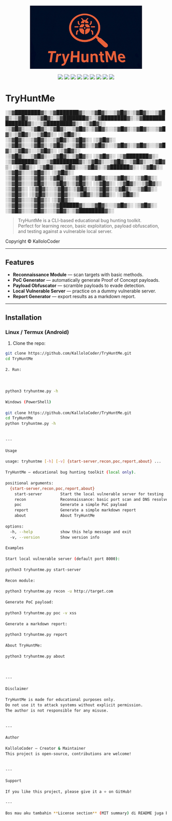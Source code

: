<p align="center">
  <img src="assets/logo_try.png" alt="TryHuntMe Logo" width="350"/>
</p>

<p align="center">
  <img src="https://img.shields.io/badge/Python-3.12-blue" />
  <img src="https://img.shields.io/github/v/release/KalloloCoder/TryHuntMe?color=blue&label=version" />
  <img src="https://img.shields.io/github/license/KalloloCoder/TryHuntMe" />
  <img src="https://img.shields.io/badge/Maintained-Yes-green" />
  <img src="https://img.shields.io/badge/Open%20Source-Yes-brightgreen" />
  <img src="https://img.shields.io/github/stars/KalloloCoder/TryHuntMe?style=social" />
  <img src="https://img.shields.io/github/forks/KalloloCoder/TryHuntMe?style=social" />
  <img src="https://img.shields.io/github/issues/KalloloCoder/TryHuntMe" />
  <a href="https://github.com/KalloloCoder">
    <img src="https://img.shields.io/badge/Author-KalloloCoder-blue" />
  </a>
</p>

# TryHuntMe

░▒▓████████▓▒░▒▓███████▓▒░░▒▓█▓▒░░▒▓█▓▒░▒▓█▓▒░░▒▓█▓▒░▒▓█▓▒░░▒▓█▓▒░▒▓███████▓▒░▒▓████████▓▒░▒▓██████████████▓▒░░▒▓████████▓▒░ ░▒▓█▓▒░   ░▒▓█▓▒░░▒▓█▓▒░▒▓█▓▒░░▒▓█▓▒░▒▓█▓▒░░▒▓█▓▒░▒▓█▓▒░░▒▓█▓▒░▒▓█▓▒░░▒▓█▓▒░ ░▒▓█▓▒░   ░▒▓█▓▒░░▒▓█▓▒░░▒▓█▓▒░▒▓█▓▒░
░▒▓█▓▒░   ░▒▓█▓▒░░▒▓█▓▒░▒▓█▓▒░░▒▓█▓▒░▒▓█▓▒░░▒▓█▓▒░▒▓█▓▒░░▒▓█▓▒░▒▓█▓▒░░▒▓█▓▒░ ░▒▓█▓▒░   ░▒▓█▓▒░░▒▓█▓▒░░▒▓█▓▒░▒▓█▓▒░
░▒▓█▓▒░   ░▒▓███████▓▒░ ░▒▓██████▓▒░░▒▓████████▓▒░▒▓█▓▒░░▒▓█▓▒░▒▓█▓▒░░▒▓█▓▒░ ░▒▓█▓▒░   ░▒▓█▓▒░░▒▓█▓▒░░▒▓█▓▒░▒▓██████▓▒░
░▒▓█▓▒░   ░▒▓█▓▒░░▒▓█▓▒░  ░▒▓█▓▒░   ░▒▓█▓▒░░▒▓█▓▒░▒▓█▓▒░░▒▓█▓▒░▒▓█▓▒░░▒▓█▓▒░ ░▒▓█▓▒░   ░▒▓█▓▒░░▒▓█▓▒░░▒▓█▓▒░▒▓█▓▒░
░▒▓█▓▒░   ░▒▓█▓▒░░▒▓█▓▒░  ░▒▓█▓▒░   ░▒▓█▓▒░░▒▓█▓▒░▒▓█▓▒░░▒▓█▓▒░▒▓█▓▒░░▒▓█▓▒░ ░▒▓█▓▒░   ░▒▓█▓▒░░▒▓█▓▒░░▒▓█▓▒░▒▓█▓▒░
░▒▓█▓▒░   ░▒▓█▓▒░░▒▓█▓▒░  ░▒▓█▓▒░   ░▒▓█▓▒░░▒▓█▓▒░░▒▓██████▓▒░░▒▓█▓▒░░▒▓█▓▒░ ░▒▓█▓▒░   ░▒▓█▓▒░░▒▓█▓▒░░▒▓█▓▒░▒▓████████▓▒░

> TryHuntMe is a CLI-based educational bug hunting toolkit.  
Perfect for learning recon, basic exploitation, payload obfuscation, and testing against a vulnerable local server.  

Copyright © KalloloCoder  

---

## Features

- **Reconnaissance Module** — scan targets with basic methods.  
- **PoC Generator** — automatically generate Proof of Concept payloads.  
- **Payload Obfuscator** — scramble payloads to evade detection.  
- **Local Vulnerable Server** — practice on a dummy vulnerable server.  
- **Report Generator** — export results as a markdown report.  

---

## Installation

### Linux / Termux (Android)

1. Clone the repo:
```bash
git clone https://github.com/KalloloCoder/TryHuntMe.git
cd TryHuntMe

2. Run:



python3 tryhuntme.py -h

Windows (PowerShell)

git clone https://github.com/KalloloCoder/TryHuntMe.git
cd TryHuntMe
python tryhuntme.py -h


---

Usage

usage: tryhuntme [-h] [-v] {start-server,recon,poc,report,about} ...

TryHuntMe — educational bug hunting toolkit (local only).

positional arguments:
  {start-server,recon,poc,report,about}
    start-server        Start the local vulnerable server for testing
    recon               Reconnaissance: basic port scan and DNS resolve
    poc                 Generate a simple PoC payload
    report              Generate a simple markdown report
    about               About TryHuntMe

options:
  -h, --help            show this help message and exit
  -v, --version         Show version info

Examples

Start local vulnerable server (default port 8000):

python3 tryhuntme.py start-server

Recon module:

python3 tryhuntme.py recon -u http://target.com

Generate PoC payload:

python3 tryhuntme.py poc -v xss

Generate a markdown report:

python3 tryhuntme.py report

About TryHuntMe:

python3 tryhuntme.py about



---

Disclaimer

TryHuntMe is made for educational purposes only.
Do not use it to attack systems without explicit permission.
The author is not responsible for any misuse.


---

Author

KalloloCoder — Creator & Maintainer
This project is open-source, contributions are welcome!


---

Support

If you like this project, please give it a ⭐ on GitHub!

---

Bos mau aku tambahin **License section** (MIT summary) di README juga biar lebih resmi, atau cukup badge aja?

